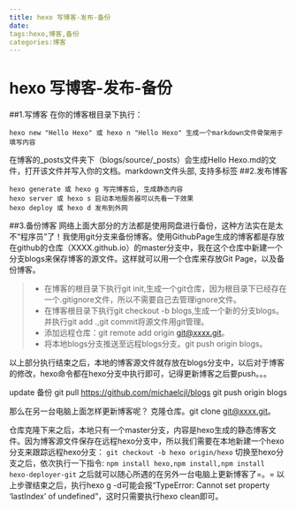 ```yaml
---
title: hexo 写博客-发布-备份
date: 
tags:hexo,博客,备份
categories:博客
---
```

# hexo 写博客-发布-备份

##1.写博客
在你的博客根目录下执行：

    hexo new "Hello Hexo" 或 hexo n "Hello Hexo" 生成一个markdown文件骨架用于填写内容
    
在博客的_posts文件夹下（blogs/source/_posts）会生成Hello Hexo.md的文件，打开该文件并写入你的文档。markdown文件头部, 支持多标签
##2.发布博客
```
hexo generate 或 hexo g 写完博客后, 生成静态内容
hexo server 或 hexo s 启动本地服务器可以先看一下效果
hexo deploy 或 hexo d 发布到外网
```
##3.备份博客
网络上面大部分的方法都是使用网盘进行备份，这种方法实在是太不“程序员”了！我使用git分支来备份博客。使用GithubPage生成的博客都是存放在github的仓库（XXXX.github.io）的master分支中，我在这个仓库中新建一个分支blogs来保存博客的源文件。这样就可以用一个仓库来存放Git Page，以及备份博客。

> *  在博客的根目录下执行git init,生成一个git仓库，因为根目录下已经存在一个.gitignore文件，所以不需要自己去管理ignore文件。
> *  在博客根目录下执行git checkout -b blogs,生成一个新的分支blogs。并执行git add .,git commit将源文件用git管理。
> *  添加远程仓库：git remote add origin git@xxxx.git。
> *  将本地blogs分支推送至远程blogs分支。git push origin blogs。

以上部分执行结束之后，本地的博客源文件就存放在blogs分支中，以后对于博客的修改，hexo命令都在hexo分支中执行即可，记得更新博客之后要push。。。

update 备份
git pull https://github.com/michaelcjl/blogs
git push origin blogs


那么在另一台电脑上面怎样更新博客呢？
克隆仓库。git clone git@xxxx.git。

仓库克隆下来之后，本地只有一个master分支，内容是hexo生成的静态博客文件。因为博客源文件保存在远程hexo分支中，所以我们需要在本地新建一个hexo分支来跟踪远程hexo分支：
`git checkout -b hexo origin/hexo`
 切换至hexo分支之后，依次执行一下指令:
 `npm install hexo,npm install,npm install hexo-deployer-git`
之后就可以随心所遇的在另外一台电脑上更新博客了=。=
以上步骤结束之后，执行hexo g -d可能会报“TypeError: Cannot set property ‘lastIndex’ of undefined”，这时只需要执行hexo clean即可。


